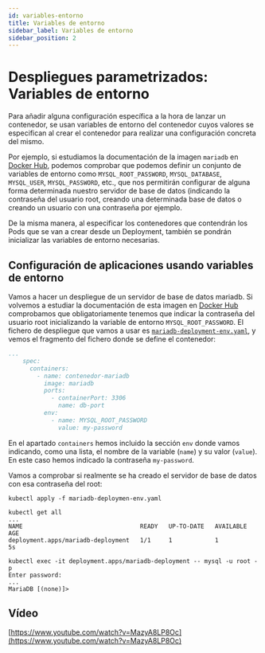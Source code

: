 ```yaml
---
id: variables-entorno
title: Variables de entorno
sidebar_label: Variables de entorno
sidebar_position: 2
---
```


# Despliegues parametrizados: Variables de entorno

Para añadir alguna configuración específica a la hora de lanzar un
contenedor, se usan variables de entorno  del contenedor
cuyos valores se especifican al crear el contenedor para realizar una configuración concreta del mismo.

Por ejemplo, si estudiamos la documentación de la imagen `mariadb` en
[Docker Hub](https://hub.docker.com/_/mariadb), podemos comprobar que
podemos definir un conjunto de variables de entorno como
`MYSQL_ROOT_PASSWORD`, `MYSQL_DATABASE`, `MYSQL_USER`,
`MYSQL_PASSWORD`, etc., que nos permitirán configurar de alguna forma
determinada nuestro servidor de base de datos (indicando la contraseña
del usuario root, creando una determinada base de datos o creando un
usuario con una contraseña por ejemplo.

De la misma manera, al especificar los contenedores que contendrán los
Pods que se van a crear desde un Deployment, también se pondrán
inicializar las variables de entorno necesarias.

## Configuración de aplicaciones usando variables de entorno

Vamos a hacer un despliegue de un servidor de base de datos
mariadb. Si volvemos a estudiar la documentación de esta imagen en
[Docker Hub](https://hub.docker.com/_/mariadb) comprobamos que
obligatoriamente tenemos que indicar la contraseña del usuario root
inicializando la variable de entorno `MYSQL_ROOT_PASSWORD`. El fichero
de despliegue que vamos a usar es
[`mariadb-deployment-env.yaml`](files/mariadb-deployment-env.yaml), y
vemos el fragmento del fichero donde se define el contenedor:

```yaml
...
    spec:
      containers:
        - name: contenedor-mariadb
          image: mariadb
          ports:
            - containerPort: 3306
              name: db-port
          env:
            - name: MYSQL_ROOT_PASSWORD
              value: my-password
```

En el apartado `containers` hemos incluido la sección `env` donde
vamos indicando, como una lista, el nombre de la variable (`name`) y
su valor (`value`). En este caso hemos indicado la contraseña
`my-password`.

Vamos a comprobar si realmente se ha creado el servidor de base de
datos con esa contraseña del root:

    kubectl apply -f mariadb-deploymen-env.yaml

    kubectl get all
    ...
    NAME                                 READY   UP-TO-DATE   AVAILABLE   AGE
    deployment.apps/mariadb-deployment   1/1     1            1           5s

    kubectl exec -it deployment.apps/mariadb-deployment -- mysql -u root -p
    Enter password:
    ...
    MariaDB [(none)]>

## Vídeo

[https://www.youtube.com/watch?v=MazyA8LP8Oc](https://www.youtube.com/watch?v=MazyA8LP8Oc)
